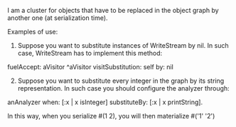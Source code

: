 I am a cluster for objects that have to be replaced in the object graph by another one (at serialization time).

Examples of use:

1) Suppose you want to substitute instances of WriteStream by nil. In such case, WriteStream has to implement this method:

fuelAccept: aVisitor
	^aVisitor visitSubstitution: self by: nil


2) Suppose you want to substitute every integer in the graph by its string representation. In such case you should configure the analyzer through:

anAnalyzer when: [:x | x isInteger] substituteBy: [:x | x printString].

In this way, when you serialize #(1 2), you will then materialize #('1' '2')